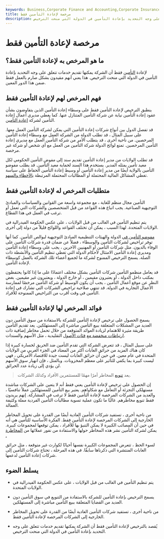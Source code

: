 ```yaml
---
keywords: Business,Corporate Finance and Accounting,Corporate Insurance
title: مرخصة لإعادة التأمين فقط
description: يُقصد بالترخيص لإعادة التأمين فقط أن الشركة يمكنها تقديم خدمات تتعلق على وجه التحديد بإعادة التأمين في الدولة التي منحت الترخيص.
---
```


# مرخصة لإعادة التأمين فقط
## ما هو المرخص به لإعادة التأمين فقط؟

لإعادة [التأمين](/reinsurance) فقط أن الشركة يمكنها تقديم خدمات تتعلق على وجه التحديد بإعادة التأمين في الدولة التي منحت الترخيص. هذا يعني أنهم مقيدون بشكل صارم بالعمل فقط ضمن هذا الدور المعين.

## فهم المرخص لهم لإعادة التأمين فقط

ينطبق الترخيص لإعادة التأمين فقط على وسطاء إعادة التأمين الذين يتفاوضون بشأن عقود إعادة التأمين نيابة عن شركة التأمين المتنازل عنها. كما يغطي مديري أعمال إعادة التأمين لشركة [إعادة التأمين](/reinsurer).

قد تفصل الدول بين أنواع شركات إعادة التأمين التي يمكن لشركة التأمين العمل معها. على سبيل المثال ، قد تطلب الدولة من الشركة العمل مع وسطاء إعادة التأمين المرخصين. من ناحية أخرى ، قد يتطلب الأمر من شركة التأمين العمل مع مديري إعادة التأمين المرخصين. تمنع لوائح الدولة شركة التأمين من العمل مع أي شخص أو شركة غير مرخصة.

قد تطلب الولايات من مدير إعادة التأمين تقديم سند إلى مفوض التأمين الحكومي لكل معيد تأمين يمثله المدير. يستخدم هذا السند لحماية معيد التأمين. قد يطلب مفوضو التأمين بالولاية أيضًا من مدير إعادة التأمين أو وسيط إعادة التأمين الحفاظ على سياسة تغطي المشاكل المالية المحتملة أو المطالبات المحتملة المرتبطة [بالأخطاء والسهو](/errors-omissions-insurance).

## متطلبات المرخص له لإعادة التأمين فقط

التأمين مجال منظم للغاية ، مع مجموعة واسعة من القوانين والسياسات والمبادئ التوجيهية الصناعية. يجب اتباع هذه القواعد من قبل المتخصصين والشركات التي تعمل أو ترغب في العمل في هذا القطاع.

يتم تنظيم التأمين في الغالب من قبل الولايات ، على عكس الحكومة الفيدرالية في الولايات المتحدة. لهذا السبب ، يمكن أن تختلف القواعد واللوائح قليلاً من دولة إلى أخرى.

[مفوضو التأمين في](/nainsurancec) الدولة والهيئات التنظيمية المبادئ التوجيهية لبوالص التأمين. كما أنها توفر تراخيص لشركات التأمين والوسطاء ، فضلاً عن ضمان قدرة شركات التأمين على الوفاء بالديون. مثل شركات التأمين أو المهنيين الآخرين ، يجب على وسطاء إعادة التأمين ومديري إعادة التأمين الامتثال لأحكام الدولة التي تغطي تنظيم التأمين والأنشطة ذات الصلة. يسمح الترخيص الممنوح لشركة ما لجميع أعضاء تلك الشركة بالعمل كوسطاء لإعادة التأمين.

قد يعامل منظمو التأمين شركات التأمين بشكل مختلف اعتمادًا على ما إذا كانوا يحتفظون بمكتب داخل الدولة ، أو يعتبرون مقيمين ، أو خارج الدولة ، ويعتبرون غير مقيمين. بغض النظر عن موقع أعمال التأمين ، يجب أن يكون الوسيط أو شركة التأمين مرخصًا لممارسة الأعمال التجارية في الدولة. قد تنتهي صلاحية تراخيص الشركات التي تشارك في إعادة التأمين في وقت أقرب من التراخيص الممنوحة للأفراد.

## فوائد المرخص لها لإعادة التأمين فقط

يسمح الحصول على ترخيص لإعادة التأمين للشركة بالاستفادة من سوق التأمين دون العديد من المشكلات المتعلقة ببيع التأمين مباشرة إلى المستهلكين. يعد تقديم التأمين طريقة مثيرة للاهتمام لزيادة العوائد المتوقعة من خلال تحمل مخاطر إضافية ذات [ارتباطات منخفضة مع](/correlation) [فئات الأصول](/assetclasses) التقليدية ، مثل الأسهم والسندات.

على سبيل المثال ، قد تتعرض الشركة التي تقدم التأمين ضد الحريق لخسارة كبيرة إذا كان هناك المزيد من حرائق الغابات أكثر من المعتاد في الجزء الغربي من الولايات المتحدة في عام معين. في حين أن حرائق الغابات ليست جيدة للاقتصاد الأمريكي ، فهي ليست كبيرة بما يكفي للتأثير على معظم المخزونات. وبالمثل ، فإن انهيار سوق الأسهم لن يؤدي إلى زيادة عدد الحرائق.

> يعد [تنويع](/diversification) المخاطر أمرًا مهمًا للمستثمرين الأفراد وكذلك الشركات.

>

إن الحصول على ترخيص لإعادة التأمين يعني فقط أنه لا يتعين على الشركات مناشدة مستهلكي التجزئة أو التعامل مع شكاواهم. يعتبر بيع التأمين للمستهلكين عملاً تنافسيًا ، والعديد من الشركات المرخصة لإعادة التأمين فقط لا ترغب في المشاركة. إنهم يريدون فقط تنويع مخاطرهم. غالبًا ما تكون عملية تسوية مطالبات التأمين الفردية مملة وكثيفة العمالة.

من ناحية أخرى ، تستفيد شركات التأمين العادية أيضًا من القدرة على تحويل المخاطر الخارجية إلى الشركات المرخصة لإعادة التأمين فقط. الفكرة الأساسية للتأمين هي أنه في حين أن المصائب الكبيرة لا يمكن التنبؤ بها للأفراد ، يمكن توقعها لمجموعات كبيرة. يمكن لشركة التأمين نشر هذه المخاطر حولها والاستفادة من نفور عملائها من [المخاطرة .](/riskaverse)

لسوء الحظ ، تتعرض المجموعات الكبيرة نفسها أحيانًا لكوارث غير متوقعة ، مثل حرائق الغابات المنتشرة التي ذكرناها سابقًا. في هذه المرحلة ، تحتاج شركات التأمين إلى شركات إعادة التأمين لدعمها.

## يسلط الضوء

- يتم تنظيم التأمين في الغالب من قبل الولايات ، على عكس الحكومة الفيدرالية في الولايات المتحدة.

- يسمح الترخيص بإعادة التأمين للشركة بالاستفادة من التنويع في سوق التأمين دون العديد من القضايا المتعلقة ببيع التأمين مباشرة إلى المستهلكين.

- من ناحية أخرى ، تستفيد شركات التأمين العادية أيضًا من القدرة على تحويل المخاطر الخارجية إلى الشركات المرخصة لإعادة التأمين فقط.

- يُقصد بالترخيص لإعادة التأمين فقط أن الشركة يمكنها تقديم خدمات تتعلق على وجه التحديد بإعادة التأمين في الدولة التي منحت الترخيص.

